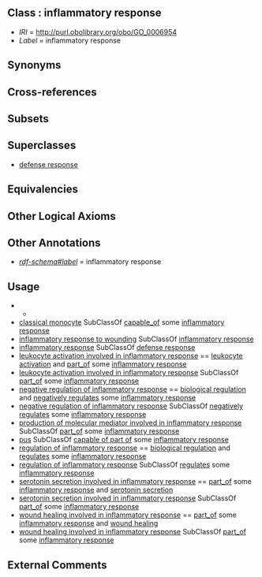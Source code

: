 
## Class : inflammatory response

 * *IRI* = http://purl.obolibrary.org/obo/GO_0006954
 * *Label* = inflammatory response

## Synonyms


## Cross-references


## Subsets


## Superclasses

 * [defense response](../../GO/52/GO_0006952.md)

## Equivalencies


## Other Logical Axioms


## Other Annotations

 * *[rdf-schema#label](../../el/rdf-schema#label.md)* = inflammatory response

## Usage

 * -
 * [classical monocyte](../../CL/60/CL_0000860.md) SubClassOf [capable_of](../../RO/15/RO_0002215.md) some [inflammatory response](../../GO/54/GO_0006954.md)
 * [inflammatory response to wounding](../../GO/94/GO_0090594.md) SubClassOf [inflammatory response](../../GO/54/GO_0006954.md)
 * [inflammatory response](../../GO/54/GO_0006954.md) SubClassOf [defense response](../../GO/52/GO_0006952.md)
 * [leukocyte activation involved in inflammatory response](../../GO/69/GO_0002269.md) == [leukocyte activation](../../GO/21/GO_0045321.md) and [part_of](../../BFO/50/BFO_0000050.md) some [inflammatory response](../../GO/54/GO_0006954.md)
 * [leukocyte activation involved in inflammatory response](../../GO/69/GO_0002269.md) SubClassOf [part_of](../../BFO/50/BFO_0000050.md) some [inflammatory response](../../GO/54/GO_0006954.md)
 * [negative regulation of inflammatory response](../../GO/28/GO_0050728.md) == [biological regulation](../../GO/07/GO_0065007.md) and [negatively regulates](../../RO/12/RO_0002212.md) some [inflammatory response](../../GO/54/GO_0006954.md)
 * [negative regulation of inflammatory response](../../GO/28/GO_0050728.md) SubClassOf [negatively regulates](../../RO/12/RO_0002212.md) some [inflammatory response](../../GO/54/GO_0006954.md)
 * [production of molecular mediator involved in inflammatory response](../../GO/32/GO_0002532.md) SubClassOf [part_of](../../BFO/50/BFO_0000050.md) some [inflammatory response](../../GO/54/GO_0006954.md)
 * [pus](../../UBERON/77/UBERON_0000177.md) SubClassOf [capable of part of](../../RO/16/RO_0002216.md) some [inflammatory response](../../GO/54/GO_0006954.md)
 * [regulation of inflammatory response](../../GO/27/GO_0050727.md) == [biological regulation](../../GO/07/GO_0065007.md) and [regulates](../../RO/11/RO_0002211.md) some [inflammatory response](../../GO/54/GO_0006954.md)
 * [regulation of inflammatory response](../../GO/27/GO_0050727.md) SubClassOf [regulates](../../RO/11/RO_0002211.md) some [inflammatory response](../../GO/54/GO_0006954.md)
 * [serotonin secretion involved in inflammatory response](../../GO/42/GO_0002442.md) == [part_of](../../BFO/50/BFO_0000050.md) some [inflammatory response](../../GO/54/GO_0006954.md) and [serotonin secretion](../../GO/20/GO_0001820.md)
 * [serotonin secretion involved in inflammatory response](../../GO/42/GO_0002442.md) SubClassOf [part_of](../../BFO/50/BFO_0000050.md) some [inflammatory response](../../GO/54/GO_0006954.md)
 * [wound healing involved in inflammatory response](../../GO/46/GO_0002246.md) == [part_of](../../BFO/50/BFO_0000050.md) some [inflammatory response](../../GO/54/GO_0006954.md) and [wound healing](../../GO/60/GO_0042060.md)
 * [wound healing involved in inflammatory response](../../GO/46/GO_0002246.md) SubClassOf [part_of](../../BFO/50/BFO_0000050.md) some [inflammatory response](../../GO/54/GO_0006954.md)

## External Comments

